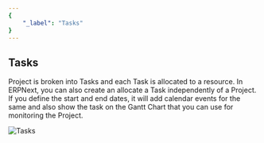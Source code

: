 ```yaml
---
{
	"_label": "Tasks"
}
---
```


## Tasks

Project is broken into Tasks and each Task is allocated to a resource. In ERPNext, you can also create an allocate a Task independently of a Project. If you define the start and end dates, it will add calendar events for the same and also show the task on the Gantt Chart that you can use for monitoring the Project.



![Tasks](img/tasks.png)


